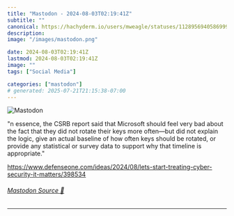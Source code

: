 ```yaml
---
title: "Mastodon - 2024-08-03T02:19:41Z"
subtitle: ""
canonical: https://hachyderm.io/users/mweagle/statuses/112895694058699939
description:
image: "/images/mastodon.png"

date: 2024-08-03T02:19:41Z
lastmod: 2024-08-03T02:19:41Z
image: ""
tags: ["Social Media"]

categories: ["mastodon"]
# generated: 2025-07-21T21:15:38-07:00
---
```

![Mastodon](/images/mastodon.png)

<p>&quot;n essence, the CSRB report said that Microsoft should feel very bad about the fact that they did not rotate their keys more often—but did not explain the logic, give an actual baseline of how often keys should be rotated, or provide any statistical or survey data to support why that timeline is appropriate.&quot;</p><p><a href="https://www.defenseone.com/ideas/2024/08/lets-start-treating-cyber-security-it-matters/398534" target="_blank" rel="nofollow noopener noreferrer" translate="no"><span class="invisible">https://www.</span><span class="ellipsis">defenseone.com/ideas/2024/08/l</span><span class="invisible">ets-start-treating-cyber-security-it-matters/398534</span></a></p>


###### [Mastodon Source 🐘](https://hachyderm.io/@mweagle/112895694058699939)

___
